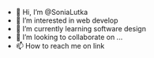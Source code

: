 - 👋 Hi, I’m @SoniaLutka
- 👀 I’m interested in web develop
- 🌱 I’m currently learning software design
- 💞️ I’m looking to collaborate on ...
- 📫 How to reach me on link

<!---
SoniaLutka/SoniaLutka is a ✨ special ✨ repository because its `README.md` (this file) appears on your GitHub profile.
You can click the Preview link to take a look at your changes.
--->
